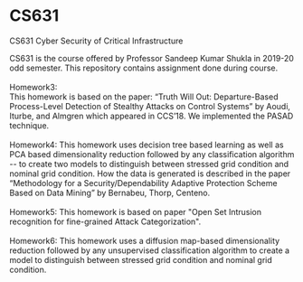 # CS631

CS631 Cyber Security of Critical Infrastructure

CS631 is the course offered by Professor Sandeep Kumar Shukla in 2019-20 odd semester. This repository contains assignment done during course. 
<br/><br/>
Homework3:  
This homework is based on the paper: “Truth Will Out: Departure-Based Process-Level Detection of Stealthy Attacks on Control Systems” by Aoudi, Iturbe, and Almgren which appeared in CCS’18. We implemented the PASAD technique.
<br/><br/>
Homework4:
This homework uses decision tree based learning as well as PCA based dimensionality reduction followed by any classification algorithm -- to create two models to distinguish between stressed grid condition and nominal grid condition. How the data is generated is described in the paper “Methodology for a Security/Dependability Adaptive Protection Scheme Based on Data Mining” by Bernabeu, Thorp, Centeno.
<br/><br/>
Homework5:
This homework is based on paper "Open Set Intrusion recognition for fine-grained Attack Categorization".
<br/><br/>
Homework6:
This homework uses a diffusion map-based dimensionality reduction followed by any unsupervised classification algorithm to create a model to distinguish between stressed grid condition and nominal grid condition.
